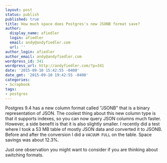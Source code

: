```yaml
---
layout: post
status: publish
published: true
title: How much space does Postgres's new JSONB format save?
author:
  display_name: afiedler
  login: afiedler
  email: andy@andyfiedler.com
  url: ''
author_login: afiedler
author_email: andy@andyfiedler.com
wordpress_id: 341
wordpress_url: http://andyfiedler.com/?p=341
date: '2015-09-10 15:42:55 -0400'
date_gmt: '2015-09-10 19:42:55 -0400'
categories:
- Scrapbook
tags:
- postgres
---
```

Postgres 9.4 has a new column format called "JSONB" that is a binary representation of JSON. The coolest thing about this new column type is that it supports indexes, so you can now query JSON columns much faster. However, a side benefit is that it is also slightly smaller. I recently did a test where I took a 53 MB table of mostly JSON data and converted it to JSONB. Before and after the conversion I did a `VACUUM FULL` on the table. Space savings was about 12.3%.

Just one observation you might want to consider if you are thinking about switching formats.
